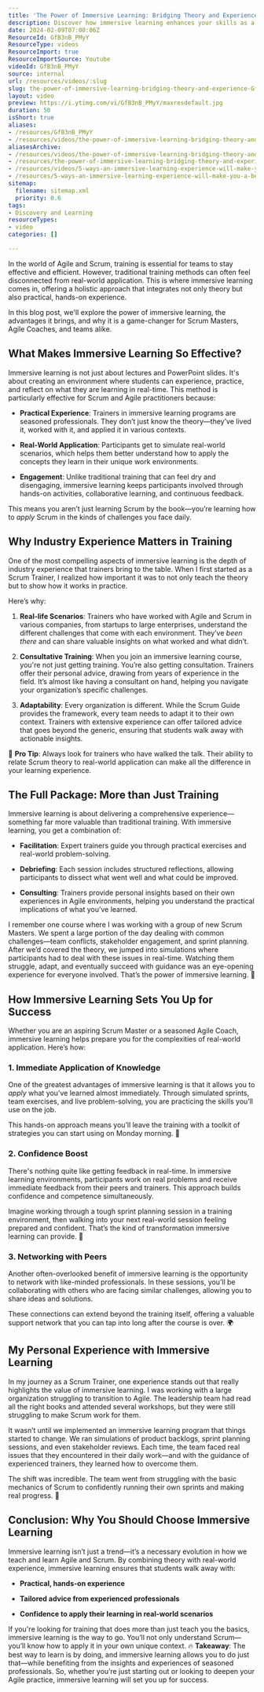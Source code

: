 ```yaml
---
title: 'The Power of Immersive Learning: Bridging Theory and Experience'
description: Discover how immersive learning enhances your skills as a Scrum practitioner in this insightful video. Elevate your Agile journey with NKD Agility!
date: 2024-02-09T07:00:06Z
ResourceId: GfB3nB_PMyY
ResourceType: videos
ResourceImport: true
ResourceImportSource: Youtube
videoId: GfB3nB_PMyY
source: internal
url: /resources/videos/:slug
slug: the-power-of-immersive-learning-bridging-theory-and-experience-GfB3nB_PMyY
layout: video
preview: https://i.ytimg.com/vi/GfB3nB_PMyY/maxresdefault.jpg
duration: 50
isShort: true
aliases:
- /resources/GfB3nB_PMyY
- /resources/videos/the-power-of-immersive-learning-bridging-theory-and-experience
aliasesArchive:
- /resources/videos/the-power-of-immersive-learning-bridging-theory-and-experience
- /resources/the-power-of-immersive-learning-bridging-theory-and-experience
- /resources/videos/5-ways-an-immersive-learning-experience-will-make-you-a-better-practitioner-part-5
- /resources/5-ways-an-immersive-learning-experience-will-make-you-a-better-practitioner-part-5
sitemap:
  filename: sitemap.xml
  priority: 0.6
tags:
- Discovery and Learning
resourceTypes:
- video
categories: []

---
```

In the world of Agile and Scrum, training is essential for teams to stay effective and efficient. However, traditional training methods can often feel disconnected from real-world application. This is where immersive learning comes in, offering a holistic approach that integrates not only theory but also practical, hands-on experience.

In this blog post, we'll explore the power of immersive learning, the advantages it brings, and why it is a game-changer for Scrum Masters, Agile Coaches, and teams alike.

## **What Makes Immersive Learning So Effective?**

Immersive learning is not just about lectures and PowerPoint slides. It's about creating an environment where students can experience, practice, and reflect on what they are learning in real-time. This method is particularly effective for Scrum and Agile practitioners because:

- **Practical Experience**: Trainers in immersive learning programs are seasoned professionals. They don’t just know the theory—they’ve lived it, worked with it, and applied it in various contexts.

- **Real-World Application**: Participants get to simulate real-world scenarios, which helps them better understand how to apply the concepts they learn in their unique work environments.

- **Engagement**: Unlike traditional training that can feel dry and disengaging, immersive learning keeps participants involved through hands-on activities, collaborative learning, and continuous feedback.

This means you aren’t just learning Scrum by the book—you’re learning how to _apply_ Scrum in the kinds of challenges you face daily.

## **Why Industry Experience Matters in Training**

One of the most compelling aspects of immersive learning is the depth of industry experience that trainers bring to the table. When I first started as a Scrum Trainer, I realized how important it was to not only teach the theory but to show how it works in practice.

Here’s why:

1. **Real-life Scenarios**: Trainers who have worked with Agile and Scrum in various companies, from startups to large enterprises, understand the different challenges that come with each environment. They’ve _been there_ and can share valuable insights on what worked and what didn’t.

3. **Consultative Training**: When you join an immersive learning course, you're not just getting training. You’re also getting consultation. Trainers offer their personal advice, drawing from years of experience in the field. It’s almost like having a consultant on hand, helping you navigate your organization’s specific challenges.

5. **Adaptability**: Every organization is different. While the Scrum Guide provides the framework, every team needs to adapt it to their own context. Trainers with extensive experience can offer tailored advice that goes beyond the generic, ensuring that students walk away with actionable insights.

🎯 **Pro Tip**: Always look for trainers who have walked the talk. Their ability to relate Scrum theory to real-world application can make all the difference in your learning experience.

## **The Full Package: More than Just Training**

Immersive learning is about delivering a comprehensive experience—something far more valuable than traditional training. With immersive learning, you get a combination of:

- **Facilitation**: Expert trainers guide you through practical exercises and real-world problem-solving.

- **Debriefing**: Each session includes structured reflections, allowing participants to dissect what went well and what could be improved.

- **Consulting**: Trainers provide personal insights based on their own experiences in Agile environments, helping you understand the practical implications of what you’ve learned.

I remember one course where I was working with a group of new Scrum Masters. We spent a large portion of the day dealing with common challenges—team conflicts, stakeholder engagement, and sprint planning. After we’d covered the theory, we jumped into simulations where participants had to deal with these issues in real-time. Watching them struggle, adapt, and eventually succeed with guidance was an eye-opening experience for everyone involved. That’s the power of immersive learning. 🌱

## **How Immersive Learning Sets You Up for Success**

Whether you are an aspiring Scrum Master or a seasoned Agile Coach, immersive learning helps prepare you for the complexities of real-world application. Here’s how:

### **1\. Immediate Application of Knowledge**

One of the greatest advantages of immersive learning is that it allows you to _apply_ what you’ve learned almost immediately. Through simulated sprints, team exercises, and live problem-solving, you are practicing the skills you’ll use on the job.

This hands-on approach means you’ll leave the training with a toolkit of strategies you can start using on Monday morning. 🚀

### **2\. Confidence Boost**

There's nothing quite like getting feedback in real-time. In immersive learning environments, participants work on real problems and receive immediate feedback from their peers and trainers. This approach builds confidence and competence simultaneously.

Imagine working through a tough sprint planning session in a training environment, then walking into your next real-world session feeling prepared and confident. That’s the kind of transformation immersive learning can provide. 💪

### **3\. Networking with Peers**

Another often-overlooked benefit of immersive learning is the opportunity to network with like-minded professionals. In these sessions, you’ll be collaborating with others who are facing similar challenges, allowing you to share ideas and solutions.

These connections can extend beyond the training itself, offering a valuable support network that you can tap into long after the course is over. 🌍

## **My Personal Experience with Immersive Learning**

In my journey as a Scrum Trainer, one experience stands out that really highlights the value of immersive learning. I was working with a large organization struggling to transition to Agile. The leadership team had read all the right books and attended several workshops, but they were still struggling to make Scrum work for them.

It wasn’t until we implemented an immersive learning program that things started to change. We ran simulations of product backlogs, sprint planning sessions, and even stakeholder reviews. Each time, the team faced real issues that they encountered in their daily work—and with the guidance of experienced trainers, they learned how to overcome them.

The shift was incredible. The team went from struggling with the basic mechanics of Scrum to confidently running their own sprints and making real progress. 🌟

## **Conclusion: Why You Should Choose Immersive Learning**

Immersive learning isn’t just a trend—it’s a necessary evolution in how we teach and learn Agile and Scrum. By combining theory with real-world experience, immersive learning ensures that students walk away with:

- **Practical, hands-on experience**

- **Tailored advice from experienced professionals**

- **Confidence to apply their learning in real-world scenarios**

If you're looking for training that does more than just teach you the basics, immersive learning is the way to go. You’ll not only understand Scrum—you’ll know how to apply it in your own unique context. 🔥 **Takeaway**: The best way to learn is by doing, and immersive learning allows you to do just that—while benefiting from the insights and experiences of seasoned professionals. So, whether you’re just starting out or looking to deepen your Agile practice, immersive learning will set you up for success.
